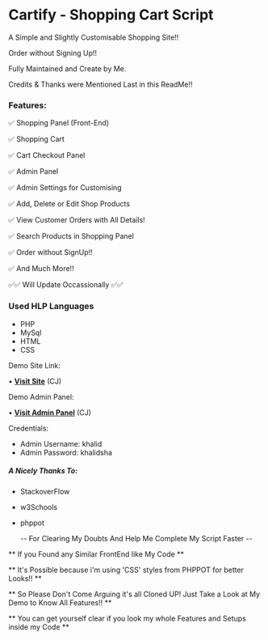 # Cartify - Shopping Cart Script
A Simple and Slightly Customisable Shopping Site!!

Order without Signing Up!! 


Fully Maintained and Create by Me.

Credits & Thanks were Mentioned Last in this ReadMe!!

### Features:
 ✅️ Shopping Panel (Front-End)
 
 ✅️ Shopping Cart
 
 ✅️ Cart Checkout Panel 
 
 ✅️ Admin Panel 
 
 ✅️ Admin Settings for Customising
 
 ✅️ Add, Delete or Edit Shop Products
 
 ✅️ View Customer Orders with All Details!
 
 ✅️ Search Products in Shopping Panel
 
 ✅️ Order without SignUp!!
 
 ✅️ And Much More!! 
 
 ✅️✅️ Will Update Occassionally ✅️✅️
 
 
### Used HLP Languages
 * PHP
 * MySql
 * HTML
 * CSS

Demo Site Link:

• **[Visit Site](http://textstore.atwebpages.com/)** (CJ)

Demo Admin Panel:

• **[Visit Admin Panel](http://textstore.atwebpages.com/adminex)** (CJ)

Credentials:
* Admin Username: khalid
* Admin Password: khalidsha



##### A Nicely Thanks To:
* StackoverFlow
* w3Schools
* phppot

  -- For Clearing My Doubts And Help Me Complete My Script Faster --
  
  
  
  
  
** If you Found any Similar FrontEnd like My Code **

** It's Possible because i'm using 'CSS' styles from PHPPOT for better Looks!! **

** So Please Don't Come Arguing it's all Cloned UP! Just Take a Look at My Demo to Know All Features!! **

** You can get yourself clear if you look my whole Features and Setups inside my Code **
